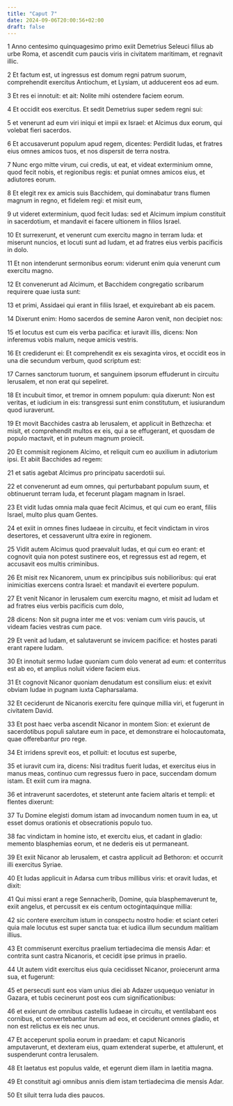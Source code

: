 ```yaml
---
title: "Caput 7"
date: 2024-09-06T20:00:56+02:00
draft: false
---
```



1 Anno centesimo quinquagesimo primo exiit Demetrius Seleuci filius ab urbe Roma, et ascendit cum paucis viris in civitatem maritimam, et regnavit illic.

2 Et factum est, ut ingressus est domum regni patrum suorum, comprehendit exercitus Antiochum, et Lysiam, ut adducerent eos ad eum.

3 Et res ei innotuit: et ait: Nolite mihi ostendere faciem eorum.

4 Et occidit eos exercitus. Et sedit Demetrius super sedem regni sui:

5 et venerunt ad eum viri iniqui et impii ex Israel: et Alcimus dux eorum, qui volebat fieri sacerdos.

6 Et accusaverunt populum apud regem, dicentes: Perdidit Iudas, et fratres eius omnes amicos tuos, et nos dispersit de terra nostra.

7 Nunc ergo mitte virum, cui credis, ut eat, et videat exterminium omne, quod fecit nobis, et regionibus regis: et puniat omnes amicos eius, et adiutores eorum.

8 Et elegit rex ex amicis suis Bacchidem, qui dominabatur trans flumen magnum in regno, et fidelem regi: et misit eum,

9 ut videret exterminium, quod fecit Iudas: sed et Alcimum impium constituit in sacerdotium, et mandavit ei facere ultionem in filios Israel.

10 Et surrexerunt, et venerunt cum exercitu magno in terram Iuda: et miserunt nuncios, et locuti sunt ad Iudam, et ad fratres eius verbis pacificis in dolo.

11 Et non intenderunt sermonibus eorum: viderunt enim quia venerunt cum exercitu magno.

12 Et convenerunt ad Alcimum, et Bacchidem congregatio scribarum requirere quae iusta sunt:

13 et primi, Assidaei qui erant in filiis Israel, et exquirebant ab eis pacem.

14 Dixerunt enim: Homo sacerdos de semine Aaron venit, non decipiet nos:

15 et locutus est cum eis verba pacifica: et iuravit illis, dicens: Non inferemus vobis malum, neque amicis vestris.

16 Et crediderunt ei: Et comprehendit ex eis sexaginta viros, et occidit eos in una die secundum verbum, quod scriptum est:

17 Carnes sanctorum tuorum, et sanguinem ipsorum effuderunt in circuitu Ierusalem, et non erat qui sepeliret.

18 Et incubuit timor, et tremor in omnem populum: quia dixerunt: Non est veritas, et iudicium in eis: transgressi sunt enim constitutum, et iusiurandum quod iuraverunt.

19 Et movit Bacchides castra ab Ierusalem, et applicuit in Bethzecha: et misit, et comprehendit multos ex eis, qui a se effugerant, et quosdam de populo mactavit, et in puteum magnum proiecit.

20 Et commisit regionem Alcimo, et reliquit cum eo auxilium in adiutorium ipsi. Et abiit Bacchides ad regem:

21 et satis agebat Alcimus pro principatu sacerdotii sui.

22 et convenerunt ad eum omnes, qui perturbabant populum suum, et obtinuerunt terram Iuda, et fecerunt plagam magnam in Israel.

23 Et vidit Iudas omnia mala quae fecit Alcimus, et qui cum eo erant, filiis Israel, multo plus quam Gentes.

24 et exiit in omnes fines Iudaeae in circuitu, et fecit vindictam in viros desertores, et cessaverunt ultra exire in regionem.

25 Vidit autem Alcimus quod praevaluit Iudas, et qui cum eo erant: et cognovit quia non potest sustinere eos, et regressus est ad regem, et accusavit eos multis criminibus.

26 Et misit rex Nicanorem, unum ex principibus suis nobilioribus: qui erat inimicitias exercens contra Israel: et mandavit ei evertere populum.

27 Et venit Nicanor in Ierusalem cum exercitu magno, et misit ad Iudam et ad fratres eius verbis pacificis cum dolo,

28 dicens: Non sit pugna inter me et vos: veniam cum viris paucis, ut videam facies vestras cum pace.

29 Et venit ad Iudam, et salutaverunt se invicem pacifice: et hostes parati erant rapere Iudam.

30 Et innotuit sermo Iudae quoniam cum dolo venerat ad eum: et conterritus est ab eo, et amplius noluit videre faciem eius.

31 Et cognovit Nicanor quoniam denudatum est consilium eius: et exivit obviam Iudae in pugnam iuxta Capharsalama.

32 Et ceciderunt de Nicanoris exercitu fere quinque millia viri, et fugerunt in civitatem David.

33 Et post haec verba ascendit Nicanor in montem Sion: et exierunt de sacerdotibus populi salutare eum in pace, et demonstrare ei holocautomata, quae offerebantur pro rege.

34 Et irridens sprevit eos, et polluit: et locutus est superbe,

35 et iuravit cum ira, dicens: Nisi traditus fuerit Iudas, et exercitus eius in manus meas, continuo cum regressus fuero in pace, succendam domum istam. Et exiit cum ira magna.

36 et intraverunt sacerdotes, et steterunt ante faciem altaris et templi: et flentes dixerunt:

37 Tu Domine elegisti domum istam ad invocandum nomen tuum in ea, ut esset domus orationis et obsecrationis populo tuo.

38 fac vindictam in homine isto, et exercitu eius, et cadant in gladio: memento blasphemias eorum, et ne dederis eis ut permaneant.

39 Et exiit Nicanor ab Ierusalem, et castra applicuit ad Bethoron: et occurrit illi exercitus Syriae.

40 Et Iudas applicuit in Adarsa cum tribus millibus viris: et oravit Iudas, et dixit:

41 Qui missi erant a rege Sennacherib, Domine, quia blasphemaverunt te, exiit angelus, et percussit ex eis centum octogintaquinque millia:

42 sic contere exercitum istum in conspectu nostro hodie: et sciant ceteri quia male locutus est super sancta tua: et iudica illum secundum malitiam illius.

43 Et commiserunt exercitus praelium tertiadecima die mensis Adar: et contrita sunt castra Nicanoris, et cecidit ipse primus in praelio.

44 Ut autem vidit exercitus eius quia cecidisset Nicanor, proiecerunt arma sua, et fugerunt:

45 et persecuti sunt eos viam unius diei ab Adazer usquequo veniatur in Gazara, et tubis cecinerunt post eos cum significationibus:

46 et exierunt de omnibus castellis Iudaeae in circuitu, et ventilabant eos cornibus, et convertebantur iterum ad eos, et ceciderunt omnes gladio, et non est relictus ex eis nec unus.

47 Et acceperunt spolia eorum in praedam: et caput Nicanoris amputaverunt, et dexteram eius, quam extenderat superbe, et attulerunt, et suspenderunt contra Ierusalem.

48 Et laetatus est populus valde, et egerunt diem illam in laetitia magna.

49 Et constituit agi omnibus annis diem istam tertiadecima die mensis Adar.

50 Et siluit terra Iuda dies paucos.

